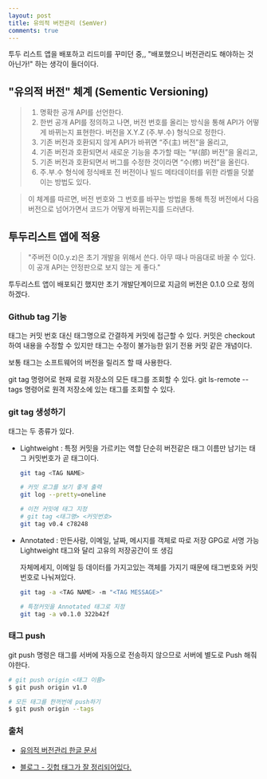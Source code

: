 ```yaml
---
layout: post
title: 유의적 버전관리 (SemVer)
comments: true
---
```


투두 리스트 앱을 배포하고 리드미를 꾸미던 중,,
"배포했으니 버전관리도 해야하는 것 아닌가!" 하는 생각이 들더이다.

## "유의적 버전" 체계 (Sementic Versioning)

> 1. 명확한 공개 API를 선언한다.
> 2. 한번 공개 API를 정의하고 나면, 버전 번호를 올리는 방식을 통해 API가 어떻게 바뀌는지 표현한다. 버전을 X.Y.Z (주.부.수) 형식으로 정한다.
> 3. 기존 버전과 호환되지 않게 API가 바뀌면 “주(主) 버전”을 올리고,
> 4. 기존 버전과 호환되면서 새로운 기능을 추가할 때는 “부(部) 버전”을 올리고,
> 5. 기존 버전과 호환되면서 버그를 수정한 것이라면 “수(修) 버전”을 올린다.
> 6. 주.부.수 형식에 정식배포 전 버전이나 빌드 메타데이터를 위한 라벨을 덧붙이는 방법도 있다.

> 이 체계를 따르면, 버전 번호와 그 번호를 바꾸는 방법을 통해 특정 버전에서 다음 버전으로 넘어가면서 코드가 어떻게 바뀌는지를 드러낸다.

## 투두리스트 앱에 적용

> "주버전 0(0.y.z)은 초기 개발을 위해서 쓴다. 아무 때나 마음대로 바꿀 수 있다. 이 공개 API는 안정판으로 보지 않는 게 좋다."

투두리스트 앱이 배포되긴 했지만 초기 개발단계이므로 지금의 버전은 0.1.0 으로 정의하겠다.

### Github tag 기능

태그는 커밋 번호 대신 태그명으로 간결하게 커밋에 접근할 수 있다. 커밋은 checkout하여 내용을 수정할 수 있지만 태그는 수정이 불가능한 읽기 전용 커밋 같은 개념이다.

보통 태그는 소프트웨어의 버전을 릴리즈 할 때 사용한다.

git tag 명령어로 현재 로컬 저장소의 모든 태그를 조회할 수 있다.
git ls-remote --tags 명령어로 원격 저장소에 있는 태그를 조회할 수 있다.

### git tag 생성하기

태그는 두 종류가 있다.

- Lightweight :
  특정 커밋을 가르키는 역할
  단순히 버전같은 태그 이름만 남기는 태그
  커밋번호가 곧 태그이다.

  ```bash
  git tag <TAG NAME>

  # 커밋 로그를 보기 좋게 출력
  git log --pretty=oneline

  # 이전 커밋에 태그 지정
  # git tag <태그명> <커밋번호>
  git tag v0.4 c78248
  ```

- Annotated :
  만든사람, 이메일, 날짜, 메시지를 객체로 따로 저장
  GPG로 서명 가능
  Lightweight 태그와 달리 고유의 저장공간이 또 생김

  자체메세지, 이메일 등 데이터를 가지고있는 객체를 가지기 때문에 태그번호와 커밋번호로 나눠져있다.

  ```bash
  git tag -a <TAG NAME> -m "<TAG MESSAGE>"

  # 특정커밋을 Annotated 태그로 지정
  git tag -a v0.1.0 322b42f
  ```

### 태그 push

git push 명령은 태그를 서버에 자동으로 전송하지 않으므로 서버에 별도로 Push 해줘야한다.

```bash
# git push origin <태그 이름>
$ git push origin v1.0

# 모든 태그를 한꺼번에 push하기
$ git push origin --tags
```

### 출처

- [유의적 버전관리 한글 문서](https://semver.org/lang/ko/#%EC%9C%A0%EC%9D%98%EC%A0%81-%EB%B2%84%EC%A0%84-200-ko2)

- [블로그 - 깃헙 태그가 잘 정리되어있다.](https://inpa.tistory.com/entry/GIT-%E2%9A%A1%EF%B8%8F-%ED%83%9C%EA%B7%B8-%EA%B8%B0%EB%8A%A5-%EB%B0%8F-%EC%82%AC%EC%9A%A9%EB%B2%95-tag)
